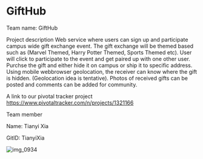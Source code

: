 # GiftHub
Team name: GiftHub

Project description
Web service where users can sign up and participate campus wide gift exchange event. The gift exchange will be themed based such as (Marvel Themed, Harry Potter Themed, Sports Themed etc). User will click to participate to the event and get paired up with one other user. Purchse the gift and either hide it on campus or ship it to specific address. Using mobile webbrowser geolocation, the receiver can know where the gift is hidden. (Geolocation idea is tentative).
Photos of received gifts can be posted and comments can be added for community. 

A link to our pivotal tracker project
https://www.pivotaltracker.com/n/projects/1321166

Team member

Name: Tianyi Xia

GitID: TianyiXia

![img_0934](https://cloud.githubusercontent.com/assets/6821107/7172407/42958ed8-e39c-11e4-8adb-fd086e3a605c.JPG)
